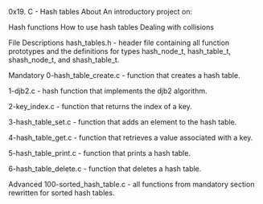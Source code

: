 0x19. C - Hash tables
About
An introductory project on:

Hash functions
How to use hash tables
Dealing with collisions


File Descriptions
hash_tables.h - header file containing all function prototypes and the definitions for types hash_node_t, hash_table_t, shash_node_t, and shash_table_t.

Mandatory
0-hash_table_create.c - function that creates a hash table.

1-djb2.c - hash function that implements the djb2 algorithm.

2-key_index.c - function that returns the index of a key.

3-hash_table_set.c - function that adds an element to the hash table.

4-hash_table_get.c - function that retrieves a value associated with a key.

5-hash_table_print.c - function that prints a hash table.

6-hash_table_delete.c - function that deletes a hash table.

Advanced
100-sorted_hash_table.c - all functions from mandatory section rewritten for sorted hash tables.
